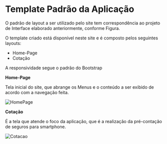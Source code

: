 # Template Padrão da Aplicação

O padrão de layout a ser utilizado pelo site tem correspondência ao projeto de Interface elaborado anteriormente, conforme Figura.

O template criado está disponível neste site e é composto pelos seguintes layouts: 
- Home-Page
- Cotação

A responsividade segue o padrão do Bootstrap

**Home-Page**

Tela inicial do site, que abrange os Menus e o conteúdo a ser exibido de acordo com a navegação feita. 

![HomePage](https://user-images.githubusercontent.com/90807404/204137878-c1dfe96b-9bb5-446e-8a09-44b1008a44e6.png)

**Cotação**

É a tela que atende o foco da aplicação, que é a realização da pré-contação de seguros para smartphone. 

![Cotacao](https://user-images.githubusercontent.com/90807404/204137921-f81beb74-da39-496d-893c-6800d1bac095.png)
